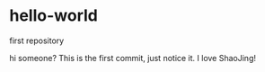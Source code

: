 # hello-world
first repository

hi someone? This is the first commit, just notice it.
I love ShaoJing!
